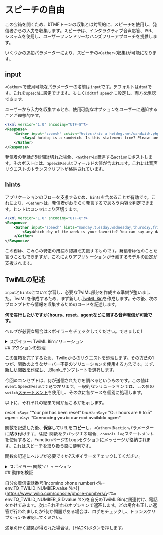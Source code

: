 # スピーチの自由

この宝箱を開くため、DTMFトーンの収集とは対照的に、スピーチを使用し、発信者からの入力を収集します。スピーチは、インタラクティブ音声応答、IVR、システムを使用し、ユーザーフレンドリーなハンズフリーアプローチを提供します。

いくつかの追加パラメーターにより、スピーチの`<Gather>`(収集)が可能になります。

## input

`<Gather>`で使用可能なパラメーターの名前は`input`です。デフォルトは`dtmf`です。これを`speech`に設定できます。もしくは`dtmf speech`に設定し、両方を承認できます。

ユーザーから入力を収集するとき、使用可能なオプションをユーザーに通知することが理想的です。

```xml
<?xml version="1.0" encoding="UTF-8"?>
<Response>
    <Gather input="speech" action="https://is-a-hotdog.net/sandwich.php">
        <Say>A hotdog is a sandwich. Is this statement true? Please answer yes or no.</Say>
    </Gather>
</Response>
```

発信者の発話が5秒間途切れた場合、`<Gather>`は関連する`action`にポストします。そのポストには、`SpeechResult`フィールドの値が含まれます。これには音声リクエストのトランスクリプトが格納されています。

## hints

アプリケーションのフローを支援するため、`hints`を含めることが有効です。これにより、`<Gather>`は、発信者がおそらく発言するであろう内容を判定できます。ヒントはコンマにより区切ります。

```xml
<?xml version="1.0" encoding="UTF-8"?>
<Response>
    <Gather input="speech" hints="monday,tuesday,wednesday,thursday,friday">
        <Say>Which day of the week is your favorite? You can say any day of the week Monday thru Friday.</Say>
    </Gather>
</Response>
```

この例は、これらの特定の用語の認識を支援するものです。発信者は他のことを言うこともできますが、これによりアプリケーションが予測するモデルの設定が支援されます。

## TwiMLの記述

`input`と`hints`について学習し、必要なTwiML部分を作成する準備が整いました。TwiMLを作成するため、まず新しい[TwiML Bin](https://www.twilio.com/console/runtime/twiml-bins)を作成します。その後、次のプロンプトから情報を収集するためのコードを記述します。

**何を実行したいですか?hours、reset、agentなどに関する音声発信が可能です。**

ヘルプが必要な場合はスポイラーをチェックしてください。できました!

<details>
    <summary>スポイラー: TwiML Binソリューション</summary>
```xml
<?xml version="1.0" encoding="UTF-8"?>
<Response>
    <Gather input="speech" hints="hours,reset,agent">
        <Say>What would you like to do? You can say things like: hours, reset, or agent.</Say>
    </Gather>
</Response>
```

注記: 応答を処理する`action`を、まだ構築していません。これを次に行います。

</details>
## アクションの処理

この宝箱を完了するため、Twilioからのリクエストを処理します。その方法の1つが、関数のようなサーバー不要のソリューションを使用する方法です。まず、[新しい関数を作成し](https://www.twilio.com/console/runtime/functions/manage)、_Blank_テンプレートを選択します。

今回のコンセプトは、何が送信されたかを調べるというものです。この値は`event.SpeechResult`で見つかります。一般的なソリューションでは、この値の`switch`[ステートメント](https://developer.mozilla.org/en-US/docs/Web/JavaScript/Reference/Statements/switch)を使用し、その次に各ケースを個別に処理します。

以下に、それぞれの結果で何が起こるかを示します。

_reset_: `<Say>` "Your pin has been reset" _hours_: `<Say>` "Our hours are 9 to 5" _agent_: `<Say>` "Connecting you to our next available agent"

関数を記述した後、**保存**してURLを**コピー**し、`<Gather>`の`action`パラメーターに**貼り付け**ます。注記: 関数をデバッグする場合、`console.log`ステートメントを使用すると、FunctionページのLogsセクションにメッセージが格納されます。これはスピーチを取り扱う際に便利です。

関数の記述にヘルプが必要ですか?スポイラーをチェックしてください。

<details>
    <summary>スポイラー: 関数ソリューション</summary>
```javascript
exports.handler = function(context, event, callback) {
  const twiml = new Twilio.twiml.VoiceResponse();
  switch (event.SpeechResult.toLowerCase()) {
    case 'agent':
      twiml.say('Here is an agent');
      break;
    case 'hours':
      twiml.say('Our hours are 9 to 5');
      break;
    case 'reset':
      twiml.say('We have reset your pin');
      break;
    default:
      console.log(
        `I heard ${event.SpeechResult} at a confidence rating of ${Math.round(
          event.Confidence * 100
        )} percent`
      );
  }
  callback(null, twiml);
};
```

注記: `console.log`は`switch`ステートメントの`default`ブランチにあるため、他のすべてのオプションが失われたときにのみ実行されます。

</details>
## 動作を検証

自分の着信電話番号\[incoming phone number(\<%= env.TQ_TWILIO_NUMBER.value %>)](https://www.twilio.com/console/phone-numbers/\<%= env.TQ_TWILIO_NUMBER_SID.value %>)を自分のTwiML Binに関連付け、電話をかけてみます。次にそれぞれのオプションで返答します。どの場合も正しい返答が行われましたか?何か問題がある場合は、ログをチェックし、トランスクリプションを確認してください。

満足の行く結果が得られた場合は、[HACK]ボタンを押します。